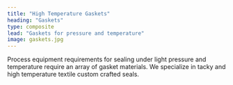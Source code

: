 ```yaml
---
title: "High Temperature Gaskets"
heading: "Gaskets"
type: composite
lead: "Gaskets for pressure and temperature"
image: gaskets.jpg
---
```

Process equipment requirements for sealing under light pressure and temperature require an array of gasket materials.  We specialize in tacky and high temperature textile custom crafted seals.
